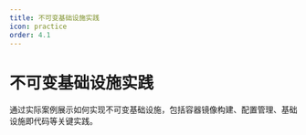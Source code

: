 ```yaml
---
title: 不可变基础设施实践
icon: practice
order: 4.1
---
```


# 不可变基础设施实践

通过实际案例展示如何实现不可变基础设施，包括容器镜像构建、配置管理、基础设施即代码等关键实践。
